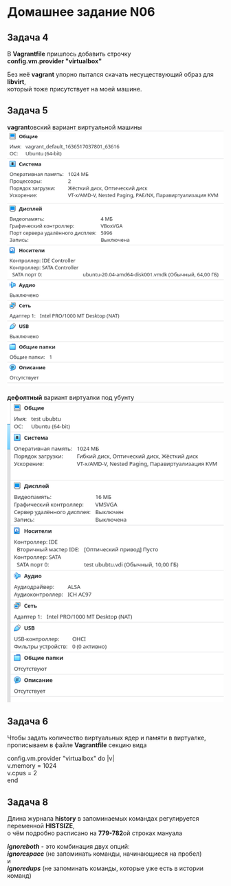 Домашнее задание N06
====================

Задача 4
--------

В **Vagrantfile** пришлось добавить строчку  
**config.vm.provider "virtualbox"**  
  
Без неё **vagrant** упорно пытался скачать несуществующий образ для **libvirt**,  
который тоже присутствует на моей машине.

Задача 5
--------

**vagrant**овский вариант виртуальной машины  
![Vagrant_Ubuntu](/dz06/pic/Vagrant_VM_settings.png)
  

**дефолтный** вариант виртуалки под убунту  
![Default_Ubuntu](/dz06/pic/Default_VM_settings.png)
  

Задача 6
--------

Чтобы задать количество виртуальных ядер и памяти в виртуалке,  
прописываем в файле **Vagrantfile** секцию вида
  
 config.vm.provider "virtualbox" do |v|  
    v.memory = 1024  
    v.cpus = 2  
 end  

Задача 8
--------

Длина журнала **history** в запоминаемых командах регулируется переменной **HISTSIZE**,  
о чём подробно расписано на **779-782**ой строках мануала  
  
***ignoreboth*** - это комбинация двух опций:  
***ignorespace*** (не запоминать команды, начинающиеся на пробел)  
и  
***ignoredups*** (не запоминать команды, которые уже есть в истории команд)  


